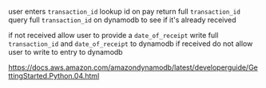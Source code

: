 user enters `transaction_id`
lookup id on pay
return full `transaction_id`
query full `transaction_id` on dynamodb to see if it's already received

if not received
    allow user to provide a `date_of_receipt`
    write full `transaction_id` and `date_of_receipt` to dynamodb
if received 
    do not allow user to write to entry to dynamodb

https://docs.aws.amazon.com/amazondynamodb/latest/developerguide/GettingStarted.Python.04.html